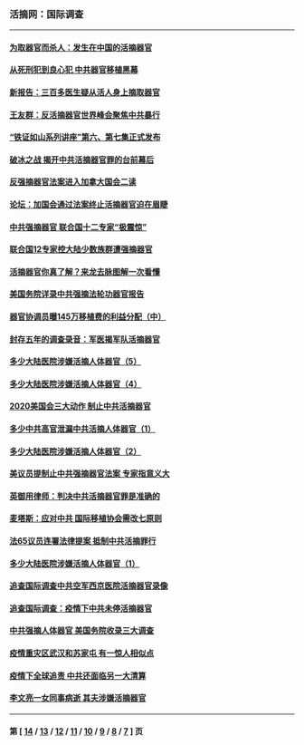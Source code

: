 ### 活摘网：国际调查
---
#### [为取器官而杀人：发生在中国的活摘器官](../../pages/nf5947/n13794731.md?09020430) 
#### [从死刑犯到良心犯 中共器官移植黑幕](../../pages/nf5947/n13764669.md?09020430) 
#### [新报告：三百多医生疑从活人身上摘取器官](../../pages/nf5947/n13703044.md?09020430) 
#### [王友群：反活摘器官世界峰会聚焦中共暴行](../../pages/nf5947/n13250738.md?09020430) 
#### [“铁证如山系列讲座”第六、第七集正式发布](../../pages/nf5947/n13106287.md?09020430) 
#### [破冰之战 揭开中共活摘器官罪的台前幕后](../../pages/nf5947/n13082457.md?09020430) 
#### [反强摘器官法案进入加拿大国会二读](../../pages/nf5947/n13033450.md?09020430) 
#### [论坛：加国会通过法案终止活摘器官迫在眉睫](../../pages/nf5947/n13029839.md?09020430) 
#### [中共强摘器官 联合国十二专家“极震惊”](../../pages/nf5947/n13024313.md?09020430) 
#### [联合国12专家控大陆少数族群遭强摘器官](../../pages/nf5947/n13023877.md?09020430) 
#### [活摘器官你真了解？来龙去脉图解一次看懂](../../pages/nf5947/n13013820.md?09020430) 
#### [美国务院详录中共强摘法轮功器官报告](../../pages/nf5947/n12944519.md?09020430) 
#### [器官协调员曝145万移植费的利益分配（中）](../../pages/nf5947/n12894547.md?09020430) 
#### [封存五年的调查录音：军医揭军队活摘器官](../../pages/nf5947/n12798692.md?09020430) 
#### [多少大陆医院涉嫌活摘人体器官（5）](../../pages/nf5947/n12768383.md?09020430) 
#### [多少大陆医院涉嫌活摘人体器官（4）](../../pages/nf5947/n12664434.md?09020430) 
#### [2020美国会三大动作 制止中共活摘器官](../../pages/nf5947/n12682004.md?09020430) 
#### [多少中共高官泄漏中共活摘人体器官（1）](../../pages/nf5947/n12671234.md?09020430) 
#### [多少大陆医院涉嫌活摘人体器官（2）](../../pages/nf5947/n12655589.md?09020430) 
#### [美议员提制止中共强摘器官法案 专家指意义大](../../pages/nf5947/n12630561.md?09020430) 
#### [英御用律师：判决中共活摘器官罪是准确的](../../pages/nf5947/n12580740.md?09020430) 
#### [麦塔斯：应对中共 国际移植协会需改七原则](../../pages/nf5947/n12514711.md?09020430) 
#### [法65议员连署法律提案 抵制中共活摘罪行](../../pages/nf5947/n12437047.md?09020430) 
#### [多少大陆医院涉嫌活摘人体器官（1）](../../pages/nf5947/n12414284.md?09020430) 
#### [追查国际调查中共空军西京医院活摘器官录像](../../pages/nf5947/n12348837.md?09020430) 
#### [追查国际调查：疫情下中共未停活摘器官](../../pages/nf5947/n12273415.md?09020430) 
#### [中共强摘人体器官 美国务院收录三大调查](../../pages/nf5947/n12181488.md?09020430) 
#### [疫情重灾区武汉和苏家屯 有一惊人相似点](../../pages/nf5947/n12150824.md?09020430) 
#### [疫情下全球追责 中共还面临另一大清算](../../pages/nf5947/n12070397.md?09020430) 
#### [李文亮一女同事病逝 其夫涉嫌活摘器官](../../pages/nf5947/n11957882.md?09020430) 

---
#### 第 [ [14](./14.md?09020430) / [13](./13.md?09020430) / [12](./12.md?09020430) / [11](./11.md?09020430) / [10](./10.md?09020430) / [9](./9.md?09020430) / [8](./8.md?09020430) / [7](./7.md?09020430) ] 页
